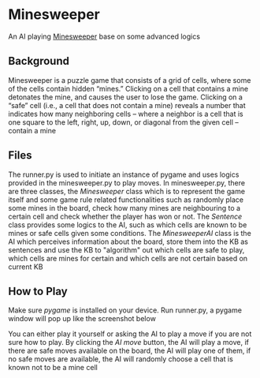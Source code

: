 # Minesweeper

An AI playing [Minesweeper](<https://en.wikipedia.org/wiki/Minesweeper_(video_game)>) base on some advanced logics

## Background

Minesweeper is a puzzle game that consists of a grid of cells, where some of the cells contain hidden “mines.” Clicking on a cell that contains a mine detonates the mine, and causes the user to lose the game. Clicking on a “safe” cell (i.e., a cell that does not contain a mine) reveals a number that indicates how many neighboring cells – where a neighbor is a cell that is one square to the left, right, up, down, or diagonal from the given cell – contain a mine

## Files

The runner.py is used to initiate an instance of pygame and uses logics provided in the minesweeper.py to play moves. In minesweeper.py, there are three classes, the _Minesweeper_ class which is to represent the game itself and some game rule related functionalities such as randomly place some mines in the board, check how many mines are neighbouring to a certain cell and check whether the player has won or not. The _Sentence_ class provides some logics to the AI, such as which cells are known to be mines or safe cells given some conditions. The _MinesweeperAI_ class is the AI which perceives information about the board, store them into the KB as sentences and use the KB to "algorithm" out which cells are safe to play, which cells are mines for certain and which cells are not certain based on current KB

## How to Play

Make sure _pygame_ is installed on your device. Run runner.py, a pygame window will pop up like the screenshot below

You can either play it yourself or asking the AI to play a move if you are not sure how to play. By clicking the _AI move_ button, the AI will play a move, if there are safe moves available on the board, the AI will play one of them, if no safe moves are available, the AI will randomly choose a cell that is known not to be a mine cell
